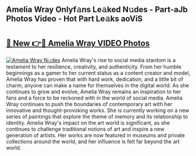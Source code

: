 ## Amelia Wray Onlyf𝚊ns Le𝚊ked N𝚞des - Part-aJb Photos Video - Hot Part Le𝚊ks aoViS

# <h2><a href="http://ac13376.deff.icu/?id=Amelia+Wray">🔗 New 👉🔴 Amelia Wray VIDEO Photos</a></h2>

[![Amelia Wray N𝚞des](https://i.imgur.com/rIISA9y.gif)](http://ac13376.deff.icu/?id=Amelia+Wray)
Amelia Wray's rise to social media stardom is a testament to her resilience, creativity, and authenticity. From her humble beginnings as a gamer to her current status as a content creator and model, Amelia Wray has proven that with hard work, dedication, and a little bit of charm, anyone can make a name for themselves in the digital world. As she continues to grow and evolve, Amelia Wray remains an inspiration to her fans and a force to be reckoned with in the world of social media. Amelia Wray continues to push the boundaries of contemporary art with her innovative and thought-provoking works. She is currently working on a new series of paintings that explore the theme of memory and its relationship to identity. Amelia Wray's impact on the art world is significant, as she continues to challenge traditional notions of art and inspire a new generation of artists. Her works are now featured in museums and private collections around the world, and her influence is felt far beyond the art world.
